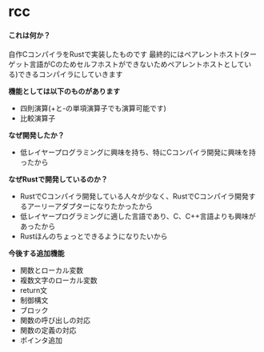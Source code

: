 # rcc

#### これは何か？
自作CコンパイラをRustで実装したものです
最終的にはペアレントホスト(ターゲット言語がCのためセルフホストができないためペアレントホストとしている)できるコンパイラにしていきます

**機能としては以下のものがあります**
- 四則演算(+と-の単項演算子でも演算可能です)
- 比較演算子

**なぜ開発したか？**
- 低レイヤープログラミングに興味を持ち、特にCコンパイラ開発に興味を持ったから

**なぜRustで開発しているのか？**

- RustでCコンパイラ開発している人々が少なく、RustでCコンパイラ開発するアーリーアダプターになりたかったから
- 低レイヤープログラミングに適した言語であり、C、C++言語よりも興味があったから
- Rustほんのちょっとできるようになりたいから

**今後する追加機能**
- 関数とローカル変数
- 複数文字のローカル変数
- return文  
- 制御構文
- ブロック
- 関数の呼び出しの対応
- 関数の定義の対応
- ポインタ追加

